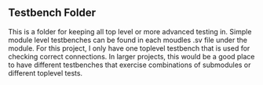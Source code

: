 ## Testbench Folder

This is a folder for keeping all top level or more advanced testing in. Simple module level testbenches can be found in each moudles .sv file under the module. 
For this project, I only have one toplevel testbench that is used for checking correct connections. 
In larger projects, this would be a good place to have different testbenches that exercise combinations of submodules or different toplevel tests.
